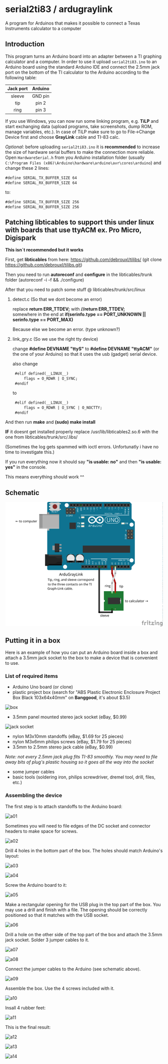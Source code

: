 # serial2ti83 / ardugraylink
A program for Arduinos that makes it possible to connect a Texas Instruments calculator to a computer

## Introduction
This program turns an Arduino board into an adapter between a TI graphing calculator and a computer. In order to use it upload `serial2ti83.ino` to an Arduino board using the standard Arduino IDE and connect the 2.5mm jack port on the bottom of the TI calculator to the Arduino according to the following table:

| Jack port     | Arduino       | 
|:-------------:|:-------------:|
| sleeve        | GND pin       |
| tip           | pin 2         |
| ring          | pin 3         | 
   
If you use Windows, you can now run some linking program, e.g. **TiLP** and start exchanging data (upload programs, take screenshots, dump ROM, manage variables, etc.). In case of TiLP make sure to go to File->Change Device first and choose **GrayLink** cable and TI-83 calc.

_Optional_: before uploading `serial2ti83.ino` it is **recommended** to increase the size of hardware serial buffers to make the connection more reliable. Open `HardwareSerial.h` from you Arduino installation folder (usually `C:\Program Files (x86)\Arduino\hardware\arduino\avr\cores\arduino`) and change these 2 lines:

    #define SERIAL_TX_BUFFER_SIZE 64
    #define SERIAL_RX_BUFFER_SIZE 64

to:

    #define SERIAL_TX_BUFFER_SIZE 256
    #define SERIAL_RX_BUFFER_SIZE 256

## Patching libticables to support this under linux with boards that use ttyACM ex. Pro Micro, Digispark

**This isn´t recommended but it works**

First, get **libticables** from here: https://github.com/debrouxl/tilibs/ (git clone https://github.com/debrouxl/tilibs.git)

Then you need to run **autoreconf** and **configure** in the libticables/trunk folder (autoreconf -i -f && ./configure)

After that you need to patch some stuff @ libticables/trunk/src/linux

1. detect.c (So that we dont become an error)

	replace **return ERR_TTDEV;** with **//return ERR_TTDEV;**  
	somewhere in the end at **if(serinfo.type == PORT_UNKNOWN || serinfo.type == PORT_MAX)**
	
	Because else we become an error. (type unknown?)

2. link_gry.c (So we use the right tty device)

	change **#define DEVNAME "ttyS"** to **#define DEVNAME "ttyACM"** (or the one of your Arduino) so that it uses the usb (gadget) serial device.

	also change 

		#elif defined(__LINUX__)
			flags = O_RDWR | O_SYNC;
		#endif
	
	to

		#elif defined(__LINUX__)
			flags = O_RDWR | O_SYNC | O_NOCTTY;
		#endif

And then run **make** and **(sudo) make install**

**IF** it doesnt get installed properly replace /usr/lib/libticables2.so.6 with the one from libticables/trunk/src/.libs/

(Sometimes the log gets spammed with ioctl errors. Unfortunatly i have no time to investigate this.)

If you run everything now it should say **"is usable: no"** and then **"is usable: yes"** in the console. 

This means everything should work ^^

## Schematic

![schematic](images/s.png)

## Putting it in a box
Here is an example of how you can put an Arduino board inside a box and attach a 3.5mm jack socket to the box to make a device that is convenient to use.

### List of required items
* Arduino Uno board (or clone)
* plastic project box (search for "ABS Plastic Electronic Enclosure Project Box Black 103x64x40mm" on **Banggood**, it's about $3.5)

![box](images/b.jpg)

* 3.5mm panel mounted stereo jack socket (eBay, $0.99)

![jack socket](images/jack_socket.jpg)

* nylon M3x10mm standoffs (eBay, $1.69 for 25 pieces)
* nylon M3x6mm philips screws (eBay, $1.79 for 25 pieces)
* 3.5mm to 2.5mm stereo jack cable (eBay, $0.99)

*Note: not every 2.5mm jack plug fits TI-83 smoothly. You may need to file away bits of plug's plastic housing so it goes all the way into the socket*

* some jumper cables
* basic tools (soldering iron, philips screwdriver, dremel tool, drill, files, etc.)

### Assembling the device

The first step is to attach standoffs to the Arduino board:

![a01](images/a01.jpg)

Sometimes you will need to file edges of the DC socket and connector headers to make space for screws.

![a02](images/a02.jpg)

Drill 4 holes in the bottom part of the box. The holes should match Arduino's layout:

![a03](images/a03.jpg)

![a04](images/a04.jpg)

Screw the Arduino board to it:

![a05](images/a05.jpg)

Make a rectangular opening for the USB plug in the top part of the box. You may use a drill and finish with a file. The opening should be correctly positioned so that it matches with the USB socket.

![a06](images/a06.jpg)

Drill a hole on the other side of the top part of the box and attach the 3.5mm jack socket. Solder 3 jumper cables to it.

![a07](images/a07.jpg)

![a08](images/a08.jpg)

Connect the jumper cables to the Arduino (see schematic above).

![a09](images/a09.jpg)

Assemble the box. Use the 4 screws included with it.

![a10](images/a10.jpg)

Insall 4 rubber feet:

![a11](images/a11.jpg)

This is the final result:

![a12](images/a12.jpg)

![a13](images/a13.jpg)

![a14](images/a14.jpg)
